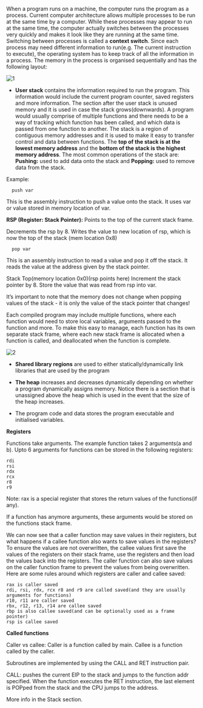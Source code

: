 When a program runs on a machine, the computer runs the program as a process. Current computer architecture allows multiple processes to be run at the same time by a computer. While these processes may appear to run at the same time, the computer actually switches between the processes very quickly and makes it look like they are running at the same time. Switching between processes is called a **context switch**. Since each process may need different information to run(e.g. The current instruction to execute), the operating system has to keep track of all the information in a process. The memory in the process is organised sequentially and has the following layout: 

![1](https://user-images.githubusercontent.com/46513413/80920034-36312a00-8d3b-11ea-9869-e135c17bd68b.png)

- **User stack** contains the information required to run the program. This information would include the current program counter, saved registers and more information. The section after the user stack is unused memory and it is used in case the stack grows(downwards). A program would usually comprise of multiple functions and there needs to be a way of tracking which function has been called, and which data is passed from one function to another. The stack is a region of contiguous memory addresses and it is used to make it easy to transfer control and data between functions. The **top of the stack is at the lowest memory address** and the **bottom of the stack is the highest memory address**. The most common operations of the stack are: **Pushing:** used to add data onto the stack and **Popping:** used to remove data from the stack.

 Example:

      push var
  This is the assembly instruction to push a value onto the stack. It uses var or value stored in memory location of var.
    
 **RSP (Register: Stack Pointer):** Points to the top of the current stack frame.
 
  Decrements the rsp by 8. Writes the value to new location of rsp, which is now the top of the stack (mem location 0x8)
  
      pop var
   This is an assembly instruction to read a value and pop it off the stack. It reads the value at the address given by the stack pointer.
   
   Stack Top(memory location 0x0)(rsp points here)
   Increment the stack pointer by 8.
   Store the value that was read from rsp into var.
   
 It’s important to note that the memory does not change when popping values of the stack - it is only the value of the stack pointer that changes! 
 
 Each compiled program may include multiple functions, where each function would need to store local variables, arguments passed to the function and more. To make this easy to manage, each function has its own separate stack frame, where each new stack frame is allocated when a function is called, and deallocated when the function is complete. 
 
 ![2](https://user-images.githubusercontent.com/46513413/80920675-4e0aad00-8d3f-11ea-9f16-add7fd2a10eb.png)

   
- **Shared library regions** are used to either statically/dynamically link libraries that are used by the program

- **The heap** increases and decreases dynamically depending on whether a program dynamically assigns memory. Notice there is a section that is unassigned above the heap which is used in the event that the size of the heap increases.

- The program code and data stores the program executable and initialised variables.


**Registers**


Functions take arguments. The example function takes 2 arguments(a and b). Upto 6 arguments for functions can be stored in the following registers:

    rdi
    rsi
    rdx
    rcx
    r8
    r9

Note: rax is a special register that stores the return values of the functions(if any).

If a function has anymore arguments, these arguments would be stored on the functions stack frame. 

We can now see that a caller function may save values in their registers, but what happens if a callee function also wants to save values in the registers? To ensure the values are not overwritten, the callee values first save the values of the registers on their stack frame, use the registers and then load the values back into the registers. The caller function can also save values on the caller function frame to prevent the values from being overwritten. Here are some rules around which registers are caller and callee saved:

    rax is caller saved
    rdi, rsi, rdx, rcx r8 and r9 are called saved(and they are usually arguments for functions)
    r10, r11 are caller saved
    rbx, r12, r13, r14 are callee saved
    rbp is also callee saved(and can be optionally used as a frame pointer)
    rsp is callee saved


**Called functions**

Caller vs callee: Caller is a function called by main. Callee is a function called by the caller.

Subroutines are implemented by using the CALL and RET instruction pair. 

CALL: pushes the current EIP to the stack and jumps to the function addr specified. When the function executes the RET instruction, the last element is POPped from the stack and the CPU jumps to the address. 

More info in the Stack section.













